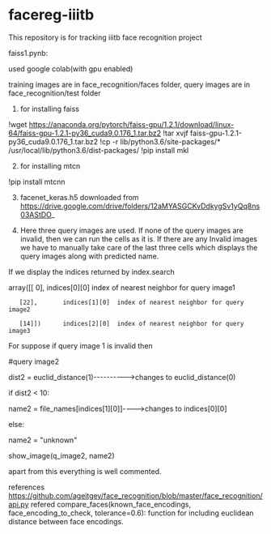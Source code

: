 # facereg-iiitb
This repository is for tracking iiitb face recognition project

 faiss1.pynb:
 
 used google colab(with gpu enabled)

training images are in   face_recognition/faces folder,
query images are in      face_recognition/test folder

1. for installing faiss

!wget https://anaconda.org/pytorch/faiss-gpu/1.2.1/download/linux-64/faiss-gpu-1.2.1-py36_cuda9.0.176_1.tar.bz2
!tar xvjf faiss-gpu-1.2.1-py36_cuda9.0.176_1.tar.bz2
!cp -r lib/python3.6/site-packages/* /usr/local/lib/python3.6/dist-packages/
!pip install mkl

2. for installing mtcn

!pip install mtcnn

3. facenet_keras.h5  downloaded from
https://drive.google.com/drive/folders/12aMYASGCKvDdkygSv1yQq8ns03AStDO_

4. Here three query images are used. If none of the query images are invalid, then we can run the cells as it is. If there are any Invalid images we have to manually take care of the last three cells which displays the query images along with predicted name.

If we display the indices returned by index.search

array([[ 0],       indices[0][0]  index of nearest neighbor for query image1

       [22],       indices[1][0]  index of nearest neighbor for query image2
       
       [14]])      indices[2][0]  index of nearest neighbor for query image3

For suppose if query image 1 is invalid then

#query image2

dist2 = euclid_distance(1)---------->changes to euclid_distance(0) 

if dist2 < 10:

name2 = file_names[indices[1][0]]---->changes to indices[0][0]

else:

name2 = "unknown"

show_image(q_image2, name2) 


apart from this everything is well commented.

references
https://github.com/ageitgey/face_recognition/blob/master/face_recognition/api.py       refered compare_faces(known_face_encodings, face_encoding_to_check, tolerance=0.6):  function for including euclidean distance between face encodings.
